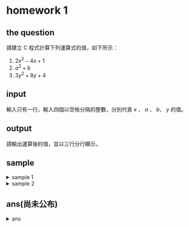 # homework 1

## the question

請建立 C 程式計算下列運算式的值，如下所示：

1. $2x^2 - 4x + 1$
2. $a^2 + b$
3. $3y^2 + 8y + 4$

## input

輸入只有一行，輸入四個以空格分隔的整數，分別代表 $x$ 、 $a$ 、 $b$、 $y$ 的值。

## output

請輸出運算後的值，並以三行分行顯示。

## sample

<details>
<summary>sample 1</summary>
  
#### input
  
```
3 2 1 0
```
  
#### output
  
```
7
5
4
``` 
  
---
  
</details>


<details>
<summary>sample 2</summary>
  
#### input
  
```
21 1 1 1
```
  
#### output
  
```
-1
2
15
```
  
---
  
</details>

## ans(尚未公布)

<details>
<summary>ans</summary>

![image](https://github.com/user-attachments/assets/127a5ef6-7158-443f-a159-3fa7df54c6c9)


```cpp
#include<stdio.h>
int main(){
  // 答案還未公布喔，加油!
}
```
</details>
